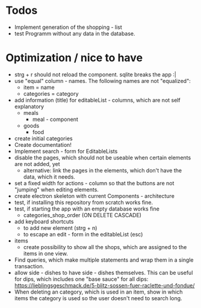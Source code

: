 # Todos
- Implement generation of the shopping - list
- test Programm without any data in the database.

# Optimization / nice to have
- strg + r should not reload the component. sqlite breaks the app :|
- use "equal" column - names. The following names are not "equalized":
    - item = name
    - categories = category
- add information (title) for editableList - columns, which are not self explanatory
    - meals
        - meal - component
    - goods
        - food
- create initial categories
- Create documentation!
- Implement search - form for EditableLists
- disable the pages, which should not be useable when certain elements are not added, yet
    - alternative: link the pages in the elements, which don't have the data, which it needs.
- set a fixed width for actions - column so that the buttons are not "jumping" when editing elements.
- create electron skeleton with current Components - architecture
- test, if installing this repository from scratch works fine.
- test, if starting the app with an empty database works fine
    - categories_shop_order (ON DELETE CASCADE)
- add keyboard shortcuts 
    - to add new element (strg + n)
    - to escape an edit - form in the editableList (esc)
- items
    - create possibility to show all the shops, which are assigned to the items in one view.
- Find queries, which make multiple statements and wrap them in a single transaction.
- allow side - dishes to have side - dishes themselves. This can be useful for dips, which includes one "base sauce" for all dips: https://lieblingsgeschmack.de/5-blitz-sossen-fuer-raclette-und-fondue/
- When deleting an category, which is used in an item, show in which items the category is used so the user doesn't need to search long.